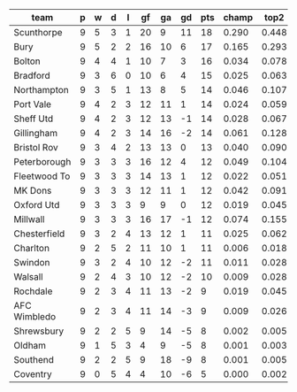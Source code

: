 |     team     | p | w | d | l | gf | ga | gd | pts | champ | top2  | top3  | top4  |  5-7  | bot4  | bot3  | bot2  |
|--------------|---|---|---|---|----|----|----|-----|-------|-------|-------|-------|-------|-------|-------|-------|
| Scunthorpe   | 9 | 5 | 3 | 1 | 20 |  9 | 11 |  18 | 0.290 | 0.448 | 0.552 | 0.632 | 0.170 | 0.005 | 0.002 | 0.001|
| Bury         | 9 | 5 | 2 | 2 | 16 | 10 |  6 |  17 | 0.165 | 0.293 | 0.393 | 0.481 | 0.194 | 0.014 | 0.007 | 0.003|
| Bolton       | 9 | 4 | 4 | 1 | 10 |  7 |  3 |  16 | 0.034 | 0.078 | 0.127 | 0.176 | 0.153 | 0.082 | 0.051 | 0.027|
| Bradford     | 9 | 3 | 6 | 0 | 10 |  6 |  4 |  15 | 0.025 | 0.063 | 0.106 | 0.149 | 0.143 | 0.092 | 0.061 | 0.032|
| Northampton  | 9 | 3 | 5 | 1 | 13 |  8 |  5 |  14 | 0.046 | 0.107 | 0.164 | 0.222 | 0.172 | 0.060 | 0.038 | 0.022|
| Port Vale    | 9 | 4 | 2 | 3 | 12 | 11 |  1 |  14 | 0.024 | 0.059 | 0.098 | 0.140 | 0.141 | 0.104 | 0.069 | 0.039|
| Sheff Utd    | 9 | 4 | 2 | 3 | 12 | 13 | -1 |  14 | 0.028 | 0.067 | 0.115 | 0.161 | 0.155 | 0.084 | 0.055 | 0.031|
| Gillingham   | 9 | 4 | 2 | 3 | 14 | 16 | -2 |  14 | 0.061 | 0.128 | 0.204 | 0.275 | 0.186 | 0.044 | 0.028 | 0.015|
| Bristol Rov  | 9 | 3 | 4 | 2 | 13 | 13 |  0 |  13 | 0.040 | 0.090 | 0.145 | 0.201 | 0.167 | 0.066 | 0.041 | 0.022|
| Peterborough | 9 | 3 | 3 | 3 | 16 | 12 |  4 |  12 | 0.049 | 0.104 | 0.164 | 0.222 | 0.164 | 0.064 | 0.038 | 0.021|
| Fleetwood To | 9 | 3 | 3 | 3 | 14 | 13 |  1 |  12 | 0.022 | 0.051 | 0.089 | 0.128 | 0.133 | 0.113 | 0.074 | 0.043|
| MK Dons      | 9 | 3 | 3 | 3 | 12 | 11 |  1 |  12 | 0.042 | 0.091 | 0.144 | 0.201 | 0.162 | 0.073 | 0.048 | 0.027|
| Oxford Utd   | 9 | 3 | 3 | 3 |  9 |  9 |  0 |  12 | 0.019 | 0.045 | 0.076 | 0.113 | 0.123 | 0.128 | 0.089 | 0.051|
| Millwall     | 9 | 3 | 3 | 3 | 16 | 17 | -1 |  12 | 0.074 | 0.155 | 0.237 | 0.309 | 0.187 | 0.032 | 0.019 | 0.010|
| Chesterfield | 9 | 3 | 2 | 4 | 13 | 12 |  1 |  11 | 0.025 | 0.062 | 0.098 | 0.140 | 0.132 | 0.114 | 0.078 | 0.044|
| Charlton     | 9 | 2 | 5 | 2 | 11 | 10 |  1 |  11 | 0.006 | 0.018 | 0.033 | 0.050 | 0.076 | 0.241 | 0.174 | 0.114|
| Swindon      | 9 | 3 | 2 | 4 | 10 | 12 | -2 |  11 | 0.011 | 0.028 | 0.050 | 0.078 | 0.099 | 0.190 | 0.135 | 0.080|
| Walsall      | 9 | 2 | 4 | 3 | 10 | 12 | -2 |  10 | 0.009 | 0.028 | 0.050 | 0.079 | 0.099 | 0.187 | 0.135 | 0.079|
| Rochdale     | 9 | 2 | 3 | 4 | 11 | 13 | -2 |   9 | 0.019 | 0.045 | 0.079 | 0.116 | 0.140 | 0.131 | 0.089 | 0.052|
| AFC Wimbledo | 9 | 2 | 3 | 4 | 11 | 14 | -3 |   9 | 0.009 | 0.026 | 0.049 | 0.076 | 0.096 | 0.197 | 0.139 | 0.089|
| Shrewsbury   | 9 | 2 | 2 | 5 |  9 | 14 | -5 |   8 | 0.002 | 0.005 | 0.009 | 0.016 | 0.030 | 0.439 | 0.351 | 0.238|
| Oldham       | 9 | 1 | 5 | 3 |  4 |  9 | -5 |   8 | 0.001 | 0.003 | 0.005 | 0.010 | 0.026 | 0.513 | 0.421 | 0.303|
| Southend     | 9 | 2 | 2 | 5 |  9 | 18 | -9 |   8 | 0.001 | 0.005 | 0.012 | 0.024 | 0.043 | 0.367 | 0.282 | 0.193|
| Coventry     | 9 | 0 | 5 | 4 |  4 | 10 | -6 |   5 | 0.000 | 0.002 | 0.003 | 0.004 | 0.010 | 0.660 | 0.577 | 0.462|
